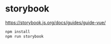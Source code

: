 # storybook

<https://storybook.js.org/docs/guides/guide-vue/>

```sh
npm install
npm run storybook
```